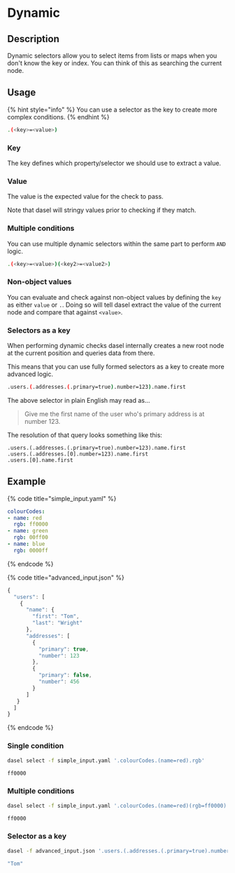 # Dynamic

## Description

Dynamic selectors allow you to select items from lists or maps when you don't know the key or index. You can think of this as searching the current node.

## Usage

{% hint style="info" %}
You can use a selector as the key to create more complex conditions.
{% endhint %}

```bash
.(<key>=<value>)
```

### Key

The key defines which property/selector we should use to extract a value.

### Value

The value is the expected value for the check to pass.

Note that dasel will stringy values prior to checking if they match. 

### Multiple conditions

You can use multiple dynamic selectors within the same part to perform `AND` logic.

```bash
.(<key>=<value>)(<key2>=<value2>)
```

### Non-object values

You can evaluate and check against non-object values by defining the `key` as either `value` or `.`. Doing so will tell dasel extract the value of the current node and compare that against `<value>`.

### Selectors as a key

When performing dynamic checks dasel internally creates a new root node at the current position and queries data from there.

This means that you can use fully formed selectors as a key to create more advanced logic.

```bash
.users.(.addresses.(.primary=true).number=123).name.first
```

The above selector in plain English may read as...

> Give me the first name of the user who's primary address is at number 123.

The resolution of that query looks something like this:

```text
.users.(.addresses.(.primary=true).number=123).name.first
.users.(.addresses.[0].number=123).name.first
.users.[0].name.first
```

## Example

{% code title="simple\_input.yaml" %}
```yaml
colourCodes:
- name: red
  rgb: ff0000
- name: green
  rgb: 00ff00
- name: blue
  rgb: 0000ff
```
{% endcode %}

{% code title="advanced\_input.json" %}
```javascript
{
  "users": [
    {
      "name": {
        "first": "Tom",
        "last": "Wright"
      },
      "addresses": [
        {
          "primary": true,
          "number": 123
        },
        {
          "primary": false,
          "number": 456
        }
      ]
   }
  ]
}
```
{% endcode %}

### Single condition

```bash
dasel select -f simple_input.yaml '.colourCodes.(name=red).rgb'

ff0000
```

### Multiple conditions

```bash
dasel select -f simple_input.yaml '.colourCodes.(name=red)(rgb=ff0000).rgb'

ff0000
```

### Selector as a key

```bash
dasel -f advanced_input.json '.users.(.addresses.(.primary=true).number=123).name.first'

"Tom"
```



